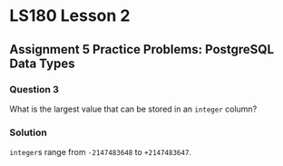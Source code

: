 # LS180 Lesson 2

## Assignment 5 Practice Problems: PostgreSQL Data Types

### Question 3

What is the largest value that can be stored in an `integer` column?

### Solution

`integer`s range from `-2147483648` to `+2147483647`.
